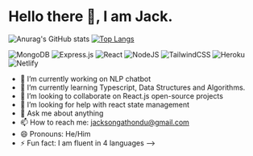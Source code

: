 # Hello there 👋, I am Jack.

![Anurag's GitHub stats](https://github-readme-stats.vercel.app/api?username=luckson1&show_icons=true&theme=radical)
[![Top Langs](https://github-readme-stats.vercel.app/api/top-langs/?username=anuraghazra&layout=compact)](https://github.com/anuraghazra/github-readme-stats)

![MongoDB](https://img.shields.io/badge/MongoDB-%234ea94b.svg?style=for-the-badge&logo=mongodb&logoColor=white)
![Express.js](https://img.shields.io/badge/express.js-%23404d59.svg?style=for-the-badge&logo=express&logoColor=%2361DAFB)
![React](https://img.shields.io/badge/react-%2320232a.svg?style=for-the-badge&logo=react&logoColor=%2361DAFB)
![NodeJS](https://img.shields.io/badge/node.js-6DA55F?style=for-the-badge&logo=node.js&logoColor=white)
![TailwindCSS](https://img.shields.io/badge/tailwindcss-%2338B2AC.svg?style=for-the-badge&logo=tailwind-css&logoColor=white)
![Heroku](https://img.shields.io/badge/heroku-%23430098.svg?style=for-the-badge&logo=heroku&logoColor=white)
![Netlify](https://img.shields.io/badge/netlify-%23000000.svg?style=for-the-badge&logo=netlify&logoColor=#00C7B7)


- 🔭 I’m currently working on  NLP chatbot
- 🌱 I’m currently learning Typescript, Data Structures and Algorithms.
- 👯 I’m looking to collaborate on React.js open-source projects
- 🤔 I’m looking for help with react state management
- 💬 Ask me about anything
- 📫 How to reach me: jacksongathondu@gmail.com
- 😄 Pronouns: He/Him
- ⚡ Fun fact: I am fluent in 4 languages
-->
